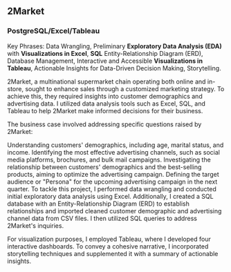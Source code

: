 ## 2Market
### PostgreSQL/Excel/Tableau

Key Phrases: Data Wrangling, Preliminary **Exploratory Data Analysis (EDA)** with **Visualizations in Excel**, **SQL** Entity-Relationship Diagram (ERD), Database Management, Interactive and Accessible **Visualizations in Tableau**, Actionable Insights for Data-Driven Decision Making, Storytelling.

2Market, a multinational supermarket chain operating both online and in-store, sought to enhance sales through a customized marketing strategy. To achieve this, they required insights into customer demographics and advertising data. I utilized data analysis tools such as Excel, SQL, and Tableau to help 2Market make informed decisions for their business.

The business case involved addressing specific questions raised by 2Market:

Understanding customers' demographics, including age, marital status, and income.
Identifying the most effective advertising channels, such as social media platforms, brochures, and bulk mail campaigns.
Investigating the relationship between customers' demographics and the best-selling products, aiming to optimize the advertising campaign.
Defining the target audience or "Persona" for the upcoming advertising campaign in the next quarter.
To tackle this project, I performed data wrangling and conducted initial exploratory data analysis using Excel. Additionally, I created a SQL database with an Entity-Relationship Diagram (ERD) to establish relationships and imported cleaned customer demographic and advertising channel data from CSV files. I then utilized SQL queries to address 2Market's inquiries.

For visualization purposes, I employed Tableau, where I developed four interactive dashboards. To convey a cohesive narrative, I incorporated storytelling techniques and supplemented it with a summary of actionable insights.

